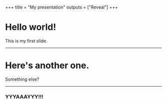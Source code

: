 +++
title = "My presentation"
outputs = ["Reveal"]
+++

# Hello world!

This is my first slide.

---

# Here's another one.

Something else?

---

### YYYAAAYYY!!!